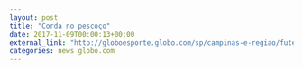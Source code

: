 ```yaml
---
layout: post
title: "Corda no pescoço"
date: 2017-11-09T00:00:13+00:00
external_link: "http://globoesporte.globo.com/sp/campinas-e-regiao/futebol/brasileirao-serie-a/jogo/08-11-2017/ponte-preta-gremio/"
categories: news globo.com
---
```

